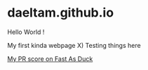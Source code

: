 # daeltam.github.io

Hello World !

My first kinda webpage X)
Testing things here

[My PR score on Fast As Duck](https://www.speedrun.com/fr-FR/fast_as_duck/runs/z191e6wm)


